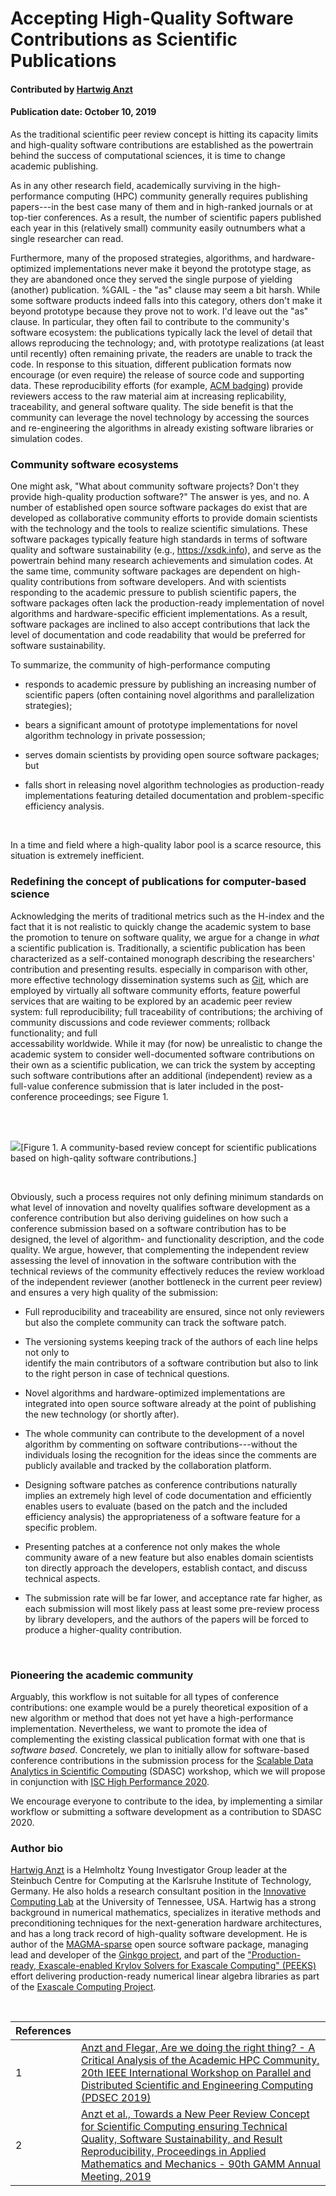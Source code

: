 # Accepting High-Quality Software Contributions as Scientific Publications 

#### Contributed by [Hartwig Anzt](https://github.com/hartwiganzt)

#### Publication date: October 10, 2019

As the traditional scientific peer review concept is hitting its capacity limits 
and high-quality software contributions are established as the powertrain behind 
the success of computational sciences, it is time to change academic publishing.

As in any other research field, academically surviving in the high-performance 
computing (HPC) community generally requires publishing papers---in 
the best case many of them and in high-ranked journals or at top-tier 
conferences.
As a result, the number of scientific papers published each year in this 
(relatively small) community easily outnumbers what a single researcher can 
read. 

Furthermore, many of the proposed strategies, algorithms, and 
hardware-optimized implementations never make it beyond the prototype stage, as 
they are abandoned once they served the single purpose of yielding (another) 
publication. 
%GAIL - the "as" clause may seem a bit harsh. While some software products indeed falls into this category, others don't make it beyond prototype because they  prove not to work. I'd leave out the "as" clause.
In particular, they often fail to contribute to the 
community's software ecosystem: the publications typically lack the level of 
detail that allows reproducing the technology; and, with prototype 
realizations (at least until recently) often remaining private, the readers are unable to track the code.
In response to this situation, different publication formats now encourage (or 
even require) the release of source code and supporting data. These 
reproducibility efforts (for example, [ACM badging](https://www.acm.org/publications/policies/artifact-review-badging))
provide reviewers access to 
the raw 
material aim at increasing replicability, traceability, and general 
software quality.
The side benefit is that the community can leverage the novel technology by 
accessing the sources and re-engineering the algorithms in already existing 
software libraries or simulation codes.

### Community software ecosystems
One might ask, "What about community software projects? Don't they provide high-quality production software?" 
The answer is yes, and no.
A number of established open source software packages do exist that are 
developed as collaborative community efforts to provide domain 
scientists with the technology and the tools to realize scientific simulations. 
These software packages typically feature high standards in terms of software 
quality and software sustainability (e.g., https://xsdk.info), 
and serve as the powertrain 
behind many research achievements and simulation 
codes. 
At the same time, community software packages are dependent on 
high-quality contributions from software developers. And with
scientists responding to the academic pressure to publish scientific papers, 
the software packages often lack the production-ready implementation of 
novel algorithms and hardware-specific efficient implementations. As a result, 
software packages are inclined to also accept contributions that lack the level 
of documentation and code readability that would be preferred for software 
sustainability. 
<br>

To summarize, the community of high-performance computing

* responds to academic pressure by publishing an increasing number of 
scientific papers (often containing novel algorithms and parallelization 
strategies);

* bears a significant amount of prototype implementations for novel 
algorithm technology in private possession;

* serves domain scientists by providing open source software packages; but

* falls short in releasing novel algorithm technologies as production-ready 
implementations featuring detailed documentation and problem-specific 
efficiency analysis.
<br>


In a time and field where a high-quality labor pool is a scarce 
resource, this situation is extremely inefficient.
<br>

### Redefining the concept of publications for computer-based science 
Acknowledging the merits of  traditional metrics such as the H-index and the fact that it 
is not realistic to quickly change the academic system to base the promotion to 
tenure on software quality, 
we argue for a change in <i>what</i> a scientific publication is. 
Traditionally, a scientific publication has been characterized as a self-contained 
monograph describing the researchers' contribution and presenting results. especially 
in comparison with other, more effective technology dissemination systems such as [Git](https://git-scm.com/), 
which are employed by virtually all software community efforts, feature 
powerful 
services that are waiting to be explored by an academic peer review system: 
full 
reproducibility; full traceability of contributions; the archiving of community 
discussions and code reviewer comments; rollback functionality; and full  
accessability worldwide. 
While it may (for now) be unrealistic to change the 
academic system to consider well-documented software contributions on 
their own as a scientific publication, we can trick the 
system by accepting such software contributions after an additional (independent) review 
as a full-value conference submission that is later included in the 
post-conference proceedings; see Figure 1. 

<br>

<br>

<img src='https://github.com/betterscientificsoftware/images/raw/master/NewPeerReview092019.jpg' class='page lightbox'/>[Figure 1. A community-based review concept for scientific publications based on high-qality software contributions.]

<br>

Obviously, such a process requires not only defining minimum standards on what level of 
innovation and novelty qualifies software development as a conference 
contribution but also deriving guidelines on how such a conference submission 
based on a software contribution has to be designed, the level of algorithm- 
and functionality description, and the code quality. 
We argue, however,  that complementing the independent review assessing the 
level of innovation in the software contribution with the technical reviews of 
the community effectively reduces the review workload of the independent 
reviewer (another bottleneck in the current peer review) and ensures a very 
high quality of the submission:

* Full reproducibility and traceability are ensured, since not only reviewers but also the 
complete community can track the software patch.

* The versioning systems keeping track of the authors of each line helps not only to  
identify the main contributors of a software contribution but also to link to 
the right person in case of technical questions.

* Novel algorithms and hardware-optimized implementations are integrated into 
open source software already at the point of publishing the new technology (or 
shortly after).

* The whole community can contribute to the development of a novel algorithm by 
commenting on software contributions---without the individuals losing the 
recognition for the ideas since the comments are publicly available and tracked by 
the collaboration platform.

* Designing software patches as conference contributions naturally implies an 
extremely high level of code documentation and efficiently enables users to 
evaluate (based on the patch and the included efficiency analysis) the 
appropriateness of a software feature for a specific problem.

* Presenting patches at a conference not only makes the whole community 
aware of a new feature but also enables domain scientists ton directly approach the 
developers, establish contact, and discuss technical aspects.

* The submission rate will be far lower, and acceptance rate far higher, as each 
submission will most likely pass at least some pre-review process by library 
developers, and the authors of the papers will be forced to produce a higher-quality contribution.
<br>

### Pioneering the academic community
Arguably, this workflow is not suitable
for all types of conference contributions: one example would be a purely
theoretical exposition of a new algorithm or method that does not yet have a
high-performance implementation. Nevertheless, we want to promote the idea of complementing 
the existing classical publication format with one that is <i>software based</i>. 
Concretely, we plan to initially allow for software-based conference 
contributions in the submission process for the [Scalable Data Analytics in 
Scientific Computing](https://sdascconf.github.io/) (SDASC) workshop, which we will propose in conjunction with [ISC High Performance 2020](https://www.isc-hpc.com/). 
<br>

We encourage everyone to contribute to the idea, by implementing a 
similar workflow or submitting a software development as a contribution to SDASC 
2020.
<br>


<!-- Replace using hyperlinked ref format
### References
H. Anzt and G. Flegar: [<i>Are We Doing the Right Thing? - A Critical Analysis of the Academic HPC Community</i>](https://github.com/hartwiganzt/HartwigAnzt.github.io/blob/master/papers/2019_AreWeDoingTheRightThing.pdf), 20th IEEE International Workshop on Parallel and Distributed Scientific and Engineering Computing (PDSEC 2019).

M. Anzt et al.: [<i>Towards a New Peer Review Concept for Scientific Computing ensuring Technical Quality, Software Sustainability, and Result Reproducibility</i>](https://github.com/hartwiganzt/HartwigAnzt.github.io/blob/master/papers/2019_TowardsNewPeerReveiwConcept.pdf), Proceedings in Applied Mathematics and Mechanics, 90th GAMM Annual Meeting, 2019.
-->

### Author bio
[Hartwig Anzt](https://github.com/hartwiganzt) is a Helmholtz Young Investigator Group leader at the Steinbuch Centre for Computing at the Karlsruhe Institute of Technology, Germany. He also holds a research consultant position in the [Innovative Computing Lab](http://www.icl.utk.edu/) at the University of Tennessee, USA. Hartwig has a strong background in numerical mathematics, specializes in iterative methods and preconditioning techniques for the next-generation hardware architectures, and has a long track record of high-quality software development. He is author of the [MAGMA-sparse](http://icl.cs.utk.edu/magma/) open source software package, managing lead and developer of the [Ginkgo project](https://ginkgo-project.github.io/), and part of the ["Production-ready, Exascale-enabled Krylov Solvers for Exascale Computing" (PEEKS)](http://icl.utk.edu/peeks/) effort delivering production-ready numerical linear algebra libraries as part of the [Exascale Computing Project](https://www.exascaleproject.org/). 

<br>

[1]: #ref1 "Are we doing the right thing? - A Critical Analysis of the Academic HPC Community"
[2]: #ref2 "Towards a New Peer Review Concept for Scientific Computing ensuring Technical Quality, Software Sustainability, and Result Reproducibility"

References | &nbsp;
:--- | :---
<a name="ref1"></a>1 | [Anzt and Flegar, Are we doing the right thing? - A Critical Analysis of the Academic HPC Community, 20th IEEE International Workshop on Parallel and Distributed Scientific and Engineering Computing (PDSEC 2019) ](https://github.com/hartwiganzt/HartwigAnzt.github.io/blob/master/papers/2019_AreWeDoingTheRightThing.pdf)
<a name="ref2"></a>2 | [Anzt et al., Towards a New Peer Review Concept for Scientific Computing ensuring Technical Quality, Software Sustainability, and Result Reproducibility, Proceedings in Applied Mathematics and Mechanics - 90th GAMM Annual Meeting, 2019 ](https://github.com/hartwiganzt/HartwigAnzt.github.io/blob/master/papers/2019_TowardsNewPeerReveiwConcept.pdf)

<!---
Publish: preview
Categories: Collaboration
Topics: Software publishing and citation
Tags: bssw-blog-article
Level: 1
Prerequisites: default
Aggregate: none
--->
